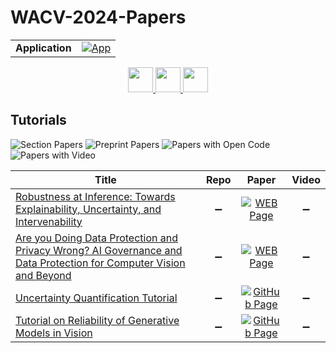 # WACV-2024-Papers

<table>
    <tr>
        <td><strong>Application</strong></td>
        <td>
            <a href="https://huggingface.co/spaces/DmitryRyumin/NewEraAI-Papers" style="float:left;">
                <img src="https://img.shields.io/badge/🤗-NewEraAI--Papers-FFD21F.svg" alt="App" />
            </a>
        </td>
    </tr>
</table>

<div align="center">
    <a href="https://github.com/DmitryRyumin/WACV-2024-Papers/blob/main/sections/2024/main/virtual_augmented_reality.md">
        <img src="https://cdn.jsdelivr.net/gh/DmitryRyumin/NewEraAI-Papers@main/images/left.svg" width="40" alt="" />
    </a>
    <a href="https://github.com/DmitryRyumin/WACV-2024-Papers/">
        <img src="https://cdn.jsdelivr.net/gh/DmitryRyumin/NewEraAI-Papers@main/images/home.svg" width="40" alt="" />
    </a>
    <a href="https://github.com/DmitryRyumin/WACV-2024-Papers/blob/main/sections/2024/workshops/w_cv_sd.md">
        <img src="https://cdn.jsdelivr.net/gh/DmitryRyumin/NewEraAI-Papers@main/images/right.svg" width="40" alt="" />
    </a>
</div>

## Tutorials

![Section Papers](https://img.shields.io/badge/Section%20Papers-0-42BA16) ![Preprint Papers](https://img.shields.io/badge/Preprint%20Papers-0-b31b1b) ![Papers with Open Code](https://img.shields.io/badge/Papers%20with%20Open%20Code-0-1D7FBF) ![Papers with Video](https://img.shields.io/badge/Papers%20with%20Video-0-FF0000)

| **Title** | **Repo** | **Paper** | **Video** |
|-----------|:--------:|:---------:|:---------:|
| [Robustness at Inference: Towards Explainability, Uncertainty, and Intervenability](https://alregib.ece.gatech.edu/wacv-2024-tutorial/) | :heavy_minus_sign: | [![WEB Page](https://img.shields.io/badge/WEB-Page-159957.svg)](https://alregib.ece.gatech.edu/wacv-2024-tutorial/) | :heavy_minus_sign: |
| [Are you Doing Data Protection and Privacy Wrong? AI Governance and Data Protection for Computer Vision and Beyond](https://www.worldprivacyforum.org/2023/12/wpf-modern-takes-on-privacy-in-computer-vision-systems/) | :heavy_minus_sign: | [![WEB Page](https://img.shields.io/badge/WEB-Page-159957.svg)](https://www.worldprivacyforum.org/2023/12/wpf-modern-takes-on-privacy-in-computer-vision-systems/) | :heavy_minus_sign: |
| [Uncertainty Quantification Tutorial](https://ensta-u2is.github.io/uqt/) | :heavy_minus_sign: | [![GitHub Page](https://img.shields.io/badge/GitHub-Page-159957.svg)](https://ensta-u2is.github.io/uqt/) | :heavy_minus_sign: |
| [Tutorial on Reliability of Generative Models in Vision](https://asu-apg.github.io/rgmv/) | :heavy_minus_sign: | [![GitHub Page](https://img.shields.io/badge/GitHub-Page-159957.svg)](https://asu-apg.github.io/rgmv/) | :heavy_minus_sign: |
